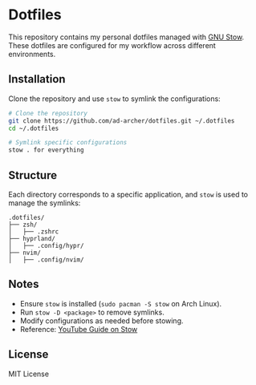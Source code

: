 # Dotfiles

This repository contains my personal dotfiles managed with [GNU Stow](https://www.gnu.org/software/stow/). These dotfiles are configured for my workflow across different environments.

## Installation

Clone the repository and use `stow` to symlink the configurations:

```sh
# Clone the repository
git clone https://github.com/ad-archer/dotfiles.git ~/.dotfiles
cd ~/.dotfiles

# Symlink specific configurations
stow . for everything
```

## Structure
Each directory corresponds to a specific application, and `stow` is used to manage the symlinks:

```
.dotfiles/
├── zsh/
│   ├── .zshrc
├── hyprland/
│   ├── .config/hypr/
├── nvim/
│   ├── .config/nvim/
```

## Notes
- Ensure `stow` is installed (`sudo pacman -S stow` on Arch Linux).
- Run `stow -D <package>` to remove symlinks.
- Modify configurations as needed before stowing.
- Reference: [YouTube Guide on Stow](https://www.youtube.com/watch?v=y6XCebnB9gs)

## License
MIT License

